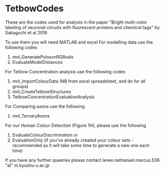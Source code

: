 # TetbowCodes
These are the codes used for analysis in the paper "Bright multi-color labeling of neuronal circuits with fluorescent proteins and chemical tags" by Sakaguchi et al 2018

To use them you will need MATLAB and excel
For modelling data use the following codes
1) mnl_GeneratePoissonRGBvals
2) EvaluateModelDistances

For Tetbow Concentration analysis use the following codes
1) mnl_ImportColourData (NB from excel spreadsheet, and do for all groups)
2) mnl_CreateTetbowStructures
3) TetbowConcentrationEvaluationAnalysis

For Comparing axons use the following
1) mnl_TernaryAxons

For our Human Colour Detection (Figure 1H), please use the following
1) EvaluateColourDiscrimination 
or
1) EvaluationOnly (if you've already created your colour sets - recommended as it will take some time to generate a new one each time)

If you have any further queeries please contact leiwe.nathanael.marcus.536 "at" m.kyushu-u.ac.jp
